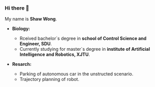 ### Hi there 👋

My name is **Shaw Wong**.<br>

* **Biology:**<br>
  * Rceived bachelor\`s degree in **school of Control Science and Engineer, SDU**.<br>
  * Currently studying for master\`s degree in **institute of Artificial Intelligence and Robotics, XJTU**.<br>

* **Resarch:**<br>
  * Parking of autonomous car in the unstructed scenario.<br>
  * Trajectory planning of robot.<br>
